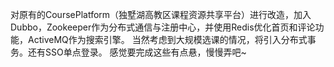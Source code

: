 对原有的CoursePlatform（独墅湖高教区课程资源共享平台）进行改造，加入Dubbo，Zookeeper作为分布式通信与注册中心，并使用Redis优化首页和评论功能，ActiveMQ作为搜索引擎。
当然考虑到大规模选课的情况，将引入分布式事务。还有SSO单点登录。
感觉要完成这些有点悬，慢慢弄吧~